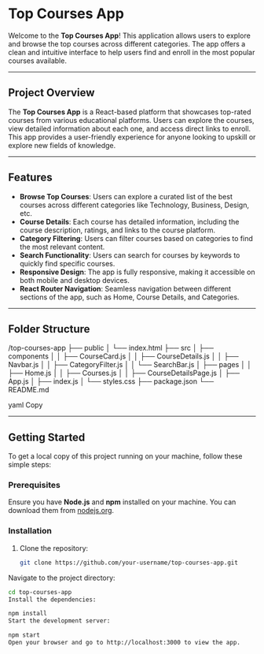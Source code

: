 # Top Courses App

Welcome to the **Top Courses App**! This application allows users to explore and browse the top courses across different categories. The app offers a clean and intuitive interface to help users find and enroll in the most popular courses available.

---

## Project Overview

The **Top Courses App** is a React-based platform that showcases top-rated courses from various educational platforms. Users can explore the courses, view detailed information about each one, and access direct links to enroll. This app provides a user-friendly experience for anyone looking to upskill or explore new fields of knowledge.

---

## Features

- **Browse Top Courses**: Users can explore a curated list of the best courses across different categories like Technology, Business, Design, etc.
- **Course Details**: Each course has detailed information, including the course description, ratings, and links to the course platform.
- **Category Filtering**: Users can filter courses based on categories to find the most relevant content.
- **Search Functionality**: Users can search for courses by keywords to quickly find specific courses.
- **Responsive Design**: The app is fully responsive, making it accessible on both mobile and desktop devices.
- **React Router Navigation**: Seamless navigation between different sections of the app, such as Home, Course Details, and Categories.

---

## Folder Structure

/top-courses-app ├── public │ └── index.html ├── src │ ├── components │ │ ├── CourseCard.js │ │ ├── CourseDetails.js │ │ ├── Navbar.js │ │ ├── CategoryFilter.js │ │ └── SearchBar.js │ ├── pages │ │ ├── Home.js │ │ ├── Courses.js │ │ ├── CourseDetailsPage.js │ ├── App.js │ ├── index.js │ └── styles.css ├── package.json └── README.md

yaml
Copy

---

## Getting Started

To get a local copy of this project running on your machine, follow these simple steps:

### Prerequisites

Ensure you have **Node.js** and **npm** installed on your machine. You can download them from [nodejs.org](https://nodejs.org/).

### Installation

1. Clone the repository:
   ```bash
   git clone https://github.com/your-username/top-courses-app.git
Navigate to the project directory:
```bash
cd top-courses-app
Install the dependencies:

npm install
Start the development server:

npm start
Open your browser and go to http://localhost:3000 to view the app.
